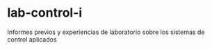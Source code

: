 # lab-control-i
Informes previos y experiencias de laboratorio sobre los sistemas de control aplicados
